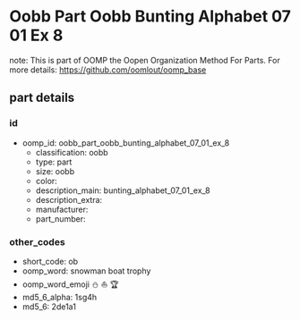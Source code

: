 # Oobb Part Oobb Bunting Alphabet 07 01 Ex 8  

note: This is part of OOMP the Oopen Organization Method For Parts. For more details: https://github.com/oomlout/oomp_base

##  part details





### id
* oomp_id: oobb_part_oobb_bunting_alphabet_07_01_ex_8
  * classification: oobb
  * type: part
  * size: oobb
  * color: 
  * description_main: bunting_alphabet_07_01_ex_8
  * description_extra: 
  * manufacturer: 
  * part_number: 

### other_codes
* short_code: ob
* oomp_word: snowman boat trophy
* oomp_word_emoji :snowman: :boat: :trophy:
* md5_6_alpha: 1sg4h
* md5_6: 2de1a1